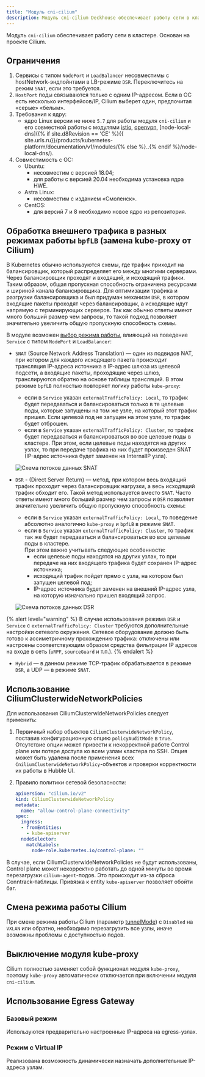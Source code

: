 ```yaml
---
title: "Модуль cni-cilium"
description: Модуль cni-cilium Deckhouse обеспечивает работу сети в кластере Kubernetes с помощью Cilium.
---
```


Модуль `cni-cilium` обеспечивает работу сети в кластере. Основан на проекте Cilium.

## Ограничения

1. Сервисы с типом `NodePort` и `LoadBalancer` несовместимы с hostNetwork-эндпойнтами в LB-режиме `DSR`. Переключитесь на режим `SNAT`, если это требуется.
2. `HostPort` поды связываются только с одним IP-адресом. Если в ОС есть несколько интерфейсов/IP, Cilium выберет один, предпочитая «серые» «белым».
3. Требования к ядру:
   * ядро Linux версии не ниже `5.7` для работы модуля `cni-cilium` и его совместной работы с модулями [istio](../istio/), [openvpn](../openvpn/), [node-local-dns]({% if site.d8Revision == 'CE' %}{{ site.urls.ru}}/products/kubernetes-platform/documentation/v1/modules/{% else %}..{% endif %}/node-local-dns/).
4. Совместимость с ОС:
   * Ubuntu:
     * несовместим с версией 18.04;
     * для работы с версией 20.04 необходима установка ядра HWE.
   * Astra Linux:
     * несовместим с изданием «Смоленск».
   * CentOS:
     * для версий 7 и 8 необходимо новое ядро из репозитория.

## Обработка внешнего трафика в разных режимах работы `bpfLB` (замена kube-proxy от Cilium)

В Kubernetes обычно используются схемы, где трафик приходит на балансировщик, который распределяет его между многими серверами. Через балансировщик проходят и входящий, и исходящий трафики. Таким образом, общая пропускная способность ограничена ресурсами и шириной канала балансировщика. Для оптимизации трафика и разгрузки балансировщика и был придуман механизм `DSR`, в котором входящие пакеты проходят через балансировщик, а исходящие идут напрямую с терминирующих серверов. Так как обычно ответы имеют много больший размер чем запросы, то такой подход позволяет значительно увеличить общую пропускную способность схемы.

В модуле возможен [выбор режима работы](configuration.html#parameters-bpflbmode), влияющий на поведение `Service` с типом `NodePort` и `LoadBalancer`:

* `SNAT` (Source Network Address Translation) — один из подвидов NAT, при котором для каждого исходящего пакета происходит трансляция IP-адреса источника в IP-адрес шлюза из целевой подсети, а входящие пакеты, проходящие через шлюз, транслируются обратно на основе таблицы трансляций. В этом режиме `bpfLB` полностью повторяет логику работы `kube-proxy`:
  * если в `Service` указан `externalTrafficPolicy: Local`, то трафик будет передаваться и балансироваться только в те целевые поды, которые запущены на том же узле, на который этот трафик пришел. Если целевой под не запущен на этом узле, то трафик будет отброшен.
  * если в `Service` указан `externalTrafficPolicy: Cluster`, то трафик будет передаваться и балансироваться во все целевые поды в кластере. При этом, если целевые поды находятся на других узлах, то при передаче трафика на них будет произведен SNAT (IP-адрес источника будет заменен на InternalIP узла).

   ![Схема потоков данных SNAT](../../images/cni-cilium/snat.png)

* `DSR` - (Direct Server Return) — метод, при котором весь входящий трафик проходит через балансировщик нагрузки, а весь исходящий трафик обходит его. Такой метод используется вместо `SNAT`. Часто ответы имеют много больший размер чем запросы и `DSR` позволяет значительно увеличить общую пропускную способность схемы:
  * если в `Service` указан `externalTrafficPolicy: Local`, то поведение абсолютно аналогично `kube-proxy` и `bpfLB` в режиме `SNAT`.
  * если в `Service` указан `externalTrafficPolicy: Cluster`, то трафик так же будет передаваться и балансироваться во все целевые поды в кластере.  
  При этом важно учитывать следующие особенности:
    * если целевые поды находятся на других узлах, то при передаче на них входящего трафика будет сохранен IP-адрес источника;
    * исходящий трафик пойдет прямо с узла, на котором был запущен целевой под;
    * IP-адрес источника будет заменен на внешний IP-адрес узла, на которую изначально пришел входящий запрос.

   ![Схема потоков данных DSR](../../images/cni-cilium/dsr.png)

{% alert level="warning" %}
В случае использования режима `DSR` и `Service` с `externalTrafficPolicy: Cluster` требуются дополнительные настройки сетевого окружения.
Сетевое оборудование должно быть готово к ассиметричному прохождению трафика: отключены или настроены соответствующим образом средства фильтрации IP адресов на входе в сеть (`uRPF`, `sourceGuard` и т.п.).
{% endalert %}

* `Hybrid` — в данном режиме TCP-трафик обрабатывается в режиме `DSR`, а UDP — в режиме `SNAT`.

## Использование CiliumClusterwideNetworkPolicies

Для использования CiliumClusterwideNetworkPolicies следует применить:

1. Первичный набор объектов `CiliumClusterwideNetworkPolicy`, поставив конфигурационную опцию `policyAuditMode` в `true`. Отсутствие опции может привести к некорректной работе Control plane или потере доступа ко всем узлам кластера по SSH. Опция может быть удалена после применения всех `CniliumClusterwideNetworkPolicy`-объектов и проверки корректности их работы в Hubble UI.
2. Правило политики сетевой безопасности:

   ```yaml
   apiVersion: "cilium.io/v2"
   kind: CiliumClusterwideNetworkPolicy
   metadata:
     name: "allow-control-plane-connectivity"
   spec:
     ingress:
     - fromEntities:
       - kube-apiserver
     nodeSelector:
       matchLabels:
         node-role.kubernetes.io/control-plane: ""
   ```

В случае, если CiliumClusterwideNetworkPolicies не будут использованы, Control plane может некорректно работать до одной минуты во время перезагрузки `cilium-agent`-подов. Это происходит из-за сброса Conntrack-таблицы. Привязка к entity `kube-apiserver` позволяет обойти баг.

## Смена режима работы Cilium

При смене режима работы Cilium (параметр [tunnelMode](configuration.html#parameters-tunnelmode)) c `Disabled` на `VXLAN` или обратно, необходимо перезагрузить все узлы, иначе возможны проблемы с доступностью подов.

## Выключение модуля kube-proxy

Cilium полностью заменяет собой функционал модуля `kube-proxy`, поэтому `kube-proxy` автоматически отключается при включении модуля `cni-cilium`.

## Использование Egress Gateway

### Базовый режим

Используются предварительно настроенные IP-адреса на egress-узлах.

<div data-presentation="../../presentations/cni-cilium/egressgateway_base_ru.pdf"></div>
<!--- Source: https://docs.google.com/presentation/d/12l4w9ZS3Hpax1B7eOptm2dQX55VVAFzRTtyihw4Ie0c/ --->

### Режим с Virtual IP

Реализована возможность динамически назначать дополнительные IP-адреса узлам.

<div data-presentation="../../presentations/cni-cilium/egressgateway_virtualip_ru.pdf"></div>
<!--- Source: https://docs.google.com/presentation/d/1tmhbydjpCwhNVist9RT6jzO1CMpc-G1I7rczmdLzV8E/ --->
